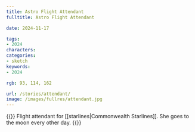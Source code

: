 ```yaml
---
title: Astro Flight Attendant
fulltitle: Astro Flight Attendant

date: 2024-11-17

tags:
- 2024
characters:
categories:
- sketch
keywords:
- 2024

rgb: 93, 114, 162

url: /stories/attendant/
image: /images/fullres/attendant.jpg
---
```

{{<note caption>}}
Flight attendant for [[starlines|Commonwealth Starlines]]. She goes to the moon every other day.
{{</note>}}